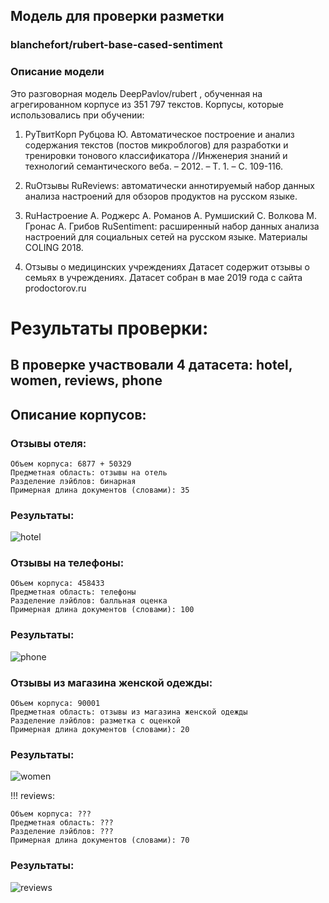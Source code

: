 ## Модель для проверки разметки

### blanchefort/rubert-base-cased-sentiment

### Описание модели
Это разговорная модель DeepPavlov/rubert , обученная на агрегированном корпусе из 351 797 текстов.
Корпусы, которые использовались при обучении:

1) РуТвитКорп
Рубцова Ю. Автоматическое построение и анализ содержания текстов (постов микроблогов) для разработки и тренировки тонового классификатора //Инженерия знаний и технологий семантического веба. – 2012. – Т. 1. – С. 109-116.

2) RuОтзывы
RuReviews: автоматически аннотируемый набор данных анализа настроений для обзоров продуктов на русском языке.

3) RuНастроение
А. Роджерс А. Романов А. Румшиский С. Волкова М. Гронас А. Грибов RuSentiment: расширенный набор данных анализа настроений для социальных сетей на русском языке. Материалы COLING 2018.

4) Отзывы о медицинских учреждениях
Датасет содержит отзывы о семьях в учреждениях. Датасет собран в мае 2019 года с сайта prodoctorov.ru

# Результаты проверки:

## В проверке участвовали 4 датасета: hotel, women, reviews, phone

## Описание корпусов:

### Отзывы отеля:

    Объем корпуса: 6877 + 50329
    Предметная область: отзывы на отель
    Разделение лэйблов: бинарная
    Примерная длина документов (словами): 35

### Результаты:

![hotel](https://user-images.githubusercontent.com/72318993/204066957-0e937c0f-702c-4df4-838b-11fc2fec1574.jpg)


### Отзывы на телефоны:

    Объем корпуса: 458433
    Предметная область: телефоны
    Разделение лэйблов: балльная оценка
    Примерная длина документов (словами): 100

### Результаты:

![phone](https://user-images.githubusercontent.com/72318993/204066978-606ffd96-2c15-4c9a-9b2f-4495f0cf46a4.jpg)


### Отзывы из магазина женской одежды:

    Объем корпуса: 90001
    Предметная область: отзывы из магазина женской одежды
    Разделение лэйблов: разметка с оценкой
    Примерная длина документов (словами): 20

### Результаты:

![women](https://user-images.githubusercontent.com/72318993/204066971-9acad1a8-a6e8-4217-bdfc-b146c0055168.jpg)

!!! reviews:

    Объем корпуса: ???
    Предметная область: ???
    Разделение лэйблов: ???
    Примерная длина документов (словами): 70
 
 ### Результаты:
 
![reviews](https://user-images.githubusercontent.com/72318993/204066991-fc6ef3c7-84bd-4512-b414-9c0d926b2de1.jpg)
